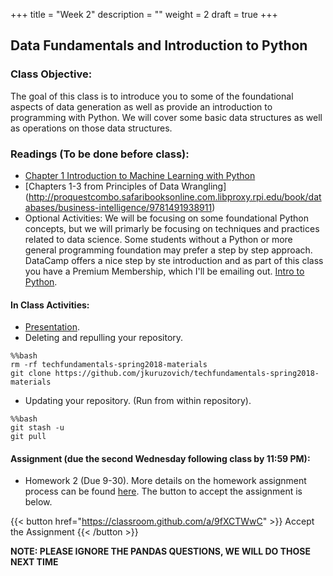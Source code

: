 +++
title = "Week 2"
description = ""
weight = 2
draft = true
+++

## Data Fundamentals and Introduction to Python

### Class Objective:

The goal of this class is to introduce you to some of the foundational aspects of data generation as well as provide an introduction to programming with Python. We will cover some basic data structures as well as operations on those data structures.

### Readings (To be done before class):
- [Chapter 1 Introduction to Machine Learning with Python](http://proquestcombo.safaribooksonline.com.libproxy.rpi.edu/book/programming/machine-learning/9781449369880)
- [Chapters 1-3 from Principles of Data Wrangling] (http://proquestcombo.safaribooksonline.com.libproxy.rpi.edu/book/databases/business-intelligence/9781491938911)
- Optional Activities: We will be focusing on some foundational Python concepts, but we will primarly be focusing on techniques and practices related to data science. Some students without a Python or more general programming foundation may prefer a step by step approach. DataCamp offers a nice step by ste introduction and as part of this class you have a Premium Membership, which I'll be emailing out.  [Intro to Python](https://www.datacamp.com/courses/intro-to-python-for-data-science).


#### In Class Activities:
- [Presentation](https://www.dropbox.com/s/84opk3uo3cyxxwg/02-data.pptx?dl=0).
- Deleting and repulling your repository.
```
%%bash
rm -rf techfundamentals-spring2018-materials
git clone https://github.com/jkuruzovich/techfundamentals-spring2018-materials
```

- Updating your repository. (Run from within repository).
```
%%bash
git stash -u
git pull
```

#### Assignment (due the second Wednesday following class by 11:59 PM):
- Homework 2 (Due 9-30). More details on the homework assignment process can be found [here](/mgmt6560-sp18/assignments/). The button to accept the assignment is below.

{{< button href="https://classroom.github.com/a/9fXCTWwC" >}} Accept the Assignment {{< /button >}}

**NOTE: PLEASE IGNORE THE PANDAS QUESTIONS, WE WILL DO THOSE NEXT TIME**

